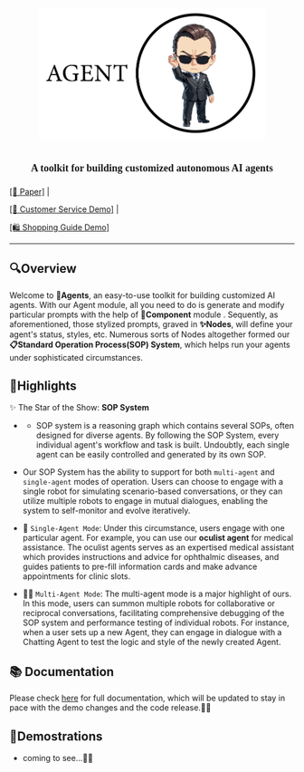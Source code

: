 
  

# <p align="center"><img src='./agent_logo.png'  width=400></p>

  

## <p align="center"><font  face="Calisto MT"><font  size="4">A toolkit for building customized autonomous AI agents</font></font></p>

  

<p  align="center">

<a  href="https://arxiv.org/pdf/2305.13304.pdf">[📄 Paper]</a> |

<a  href="http://47.96.122.196:8098/boxingbot-chat/">[🤖 Customer Service Demo]</a> |

<a  href="https://front-dev.fenxianglife.com/h5-official/appPages/independent/AI-guide/index.html?appToken=0af0c773c04ca654f19514fbb51f4352&did=B4B88CE9-F39A-48A6-9DA9-9E2BE8D3CD27&uid=108#/">[🛍️ Shopping Guide Demo]</a>

</p>

<hr>

  

## **🔍Overview**

  

Welcome to **🤖Agents**, an easy-to-use toolkit for building customized AI agents.
With our Agent module, all you need to do is generate and modify particular prompts with the help of **🧩Component** module . Sequently, as aforementioned, those stylized prompts, graved in **✨Nodes**, will define your agent's status, styles, etc. Numerous sorts of Nodes altogether formed our **📋Standard Operation Process(SOP) System**, which helps run your agents under sophisticated circumstances.

  

## **🚀Highlights**

  

✨ The Star of the Show: **SOP System**

  

-  - SOP system is a reasoning graph which contains several SOPs, often designed for diverse agents. By following the SOP System, every individual agent's workflow and task is built. Undoubtly, each single agent can be easily controlled and generated by its own SOP.

  

- Our SOP System has the ability to support for both `multi-agent` and `single-agent` modes of operation. Users can choose to engage with a single robot for simulating scenario-based conversations, or they can utilize multiple robots to engage in mutual dialogues, enabling the system to self-monitor and evolve iteratively.

  

- 🤖 `Single-Agent Mode`: Under this circumstance, users engage with one particular agent. For example, you can use our **oculist agent** for medical assistance. The oculist agents serves as an expertised medical assistant which provides instructions and advice for ophthalmic diseases, and guides patients to pre-fill information cards and make advance appointments for clinic slots.

- 🤖🤖 `Multi-Agent Mode`: The multi-agent mode is a major highlight of ours. In this mode, users can summon multiple robots for collaborative or reciprocal conversations, facilitating comprehensive debugging of the SOP system and performance testing of individual robots. For instance, when a user sets up a new Agent, they can engage in dialogue with a Chatting Agent to test the logic and style of the newly created Agent.

  

## **📚 Documentation**

  

Please check [here](https://ai-waves.feishu.cn/wiki/KZb6whkDTiM1cUkLqqOcnUNNnuh?from=from_copylink) for full documentation, which will be updated to stay in pace with the demo changes and the code release.📖💡


  

## **🎉Demostrations**
- coming to see...🌟🧭
